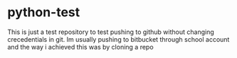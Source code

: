 # python-test
This is just a test repository to test pushing to github without changing crecedentials in git. Im usually pushing to bitbucket through school account and
the way i achieved this was by cloning a repo

